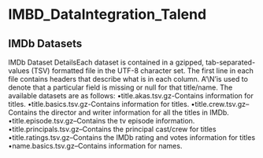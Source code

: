 # IMBD_DataIntegration_Talend
## IMDb Datasets
IMDb Dataset DetailsEach dataset is contained in a gzipped, tab-separated-values (TSV) formatted file in the UTF-8 character set. The first line in each file contains headers that describe what is in each column. A‘\N’is used to denote that a particular field is missing or null for that title/name. The available datasets are as follows:
•title.akas.tsv.gz-Contains information for titles.
•title.basics.tsv.gz-Contains information for titles.
•title.crew.tsv.gz–Contains the director and writer information for all the titles in IMDb. 
•title.episode.tsv.gz–Contains the tv episode information.
•title.principals.tsv.gz–Contains the principal cast/crew for titles
•title.ratings.tsv.gz–Contains the IMDb rating and votes information for titles
•name.basics.tsv.gz–Contains information for names.
